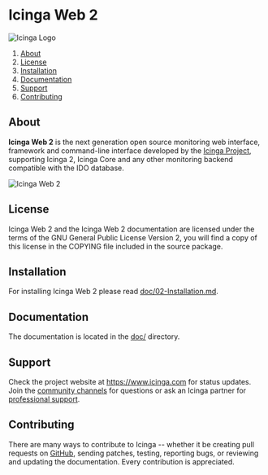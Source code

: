 # Icinga Web 2

![Icinga Logo](https://www.icinga.com/wp-content/uploads/2014/06/icinga_logo.png)

1. [About](#about)
2. [License](#license)
3. [Installation](#installation)
4. [Documentation](#documentation)
5. [Support](#support)
6. [Contributing](#contributing)

## About

**Icinga Web 2** is the next generation open source monitoring web interface, framework
and command-line interface developed by the [Icinga Project](https://www.icinga.com/), supporting Icinga 2,
Icinga Core and any other monitoring backend compatible with the IDO database.

![Icinga Web 2](https://www.icinga.com/wp-content/uploads/2016/12/Icinga-Web-2-v2.4.0.png "Icinga Web 2")

## License

Icinga Web 2 and the Icinga Web 2 documentation are licensed under the terms of the GNU
General Public License Version 2, you will find a copy of this license in the
COPYING file included in the source package.

## Installation

For installing Icinga Web 2 please read [doc/02-Installation.md](doc/02-Installation.md).

## Documentation

The documentation is located in the [doc/](doc/) directory.

## Support

Check the project website at https://www.icinga.com for status updates. Join the
[community channels](https://www.icinga.com/community/get-involved/) for questions
or ask an Icinga partner for [professional support](https://www.icinga.com/services/support/).

## Contributing

There are many ways to contribute to Icinga -- whether it be creating pull requests on
[GitHub](https://github.com/Icinga/icingaweb2), sending patches, testing, reporting bugs,
or reviewing and updating the documentation. Every contribution is appreciated.
